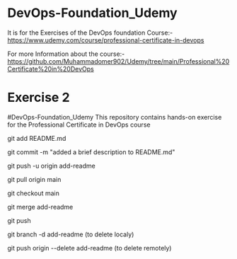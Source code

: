 # DevOps-Foundation_Udemy

It is for the Exercises of the DevOps foundation Course:-https://www.udemy.com/course/professional-certificate-in-devops

For more Information about the course:-https://github.com/Muhammadomer902/Udemy/tree/main/Professional%20Certificate%20in%20DevOps

# Exercise 2

#DevOps-Foundation_Udemy This repository contains hands-on exercise for the Professional Certificate in DevOps course

git add README.md

git commit -m "added a brief description to README.md"

git push -u origin add-readme

git pull origin main

git checkout main 

git merge add-readme

git push 

git branch -d add-readme (to delete localy)

git push origin --delete add-readme (to delete remotely)

